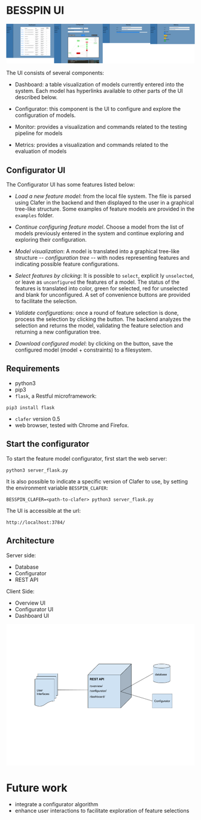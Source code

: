 # BESSPIN UI

![alt text](images/screenshot_UI.png "Screenshot UI")

The UI consists of several components:

- Dashboard: a table visualization of models currently entered into
  the system. Each model has hyperlinks available to other parts of
  the UI described below.

- Configurator: this component is the UI to configure and explore the
  configuration of models.

- Monitor: provides a visualization and commands related to the
  testing pipeline for models

- Metrics: provides a visualization and commands related to the
  evaluation of models


## Configurator UI

The Configurator UI has some features listed below:

- *Load a new feature model*: from the local file system. The file is
  parsed using Clafer in the backend and then displayed to the user in
  a graphical tree-like structure. Some examples of feature models are
  provided in the `examples` folder.

- *Continue configuring feature model*. Choose a model from the list
   of models previously entered in the system and continue exploring
   and exploring their configuration.

- *Model visualization*: A model is translated into a graphical
   tree-like structure -- *configuration tree* -- with nodes
   representing features and indicating possible feature
   configurations.

- *Select features by clicking*: It is possible to `select`, explicit
  ly `unselected`, or leave as `unconfigured` the features of a model.
  The status of the features is translated into color, green for
  selected, red for unselected and blank for unconfigured. A set of
  convenience buttons are provided to facilitate the selection.

- *Validate configurations*: once a round of feature selection is
  done, process the selection by clicking the button. The backend
  analyzes the selection and returns the model, validating the feature
  selection and returning a new configuration tree.

- *Download configured model*: by clicking on the button, save the
  configured model (model + constraints) to a filesystem.


## Requirements

- python3
- pip3
- `flask`, a Restful microframework:
```
pip3 install flask
```
- `clafer` version 0.5
- web browser, tested with Chrome and Firefox.

## Start the configurator

To start the feature model configurator, first start the web server:
```
python3 server_flask.py
```

It is also possible to indicate a specific version of Clafer to use, by
setting the environment variable `BESSPIN_CLAFER`:

```
BESSPIN_CLAFER=<path-to-clafer> python3 server_flask.py
```


The UI is accessible at the url:
```
http://localhost:3784/
```

## Architecture

Server side:

- Database
- Configurator
- REST API

Client Side:
- Overview UI
- Configurator UI
- Dashboard UI

![alt text](images/BESSPIN-UI-architecture.png "BESSPIN UI Architecture")

# Future work

- integrate a configurator algorithm
- enhance user interactions to facilitate exploration of feature selections
